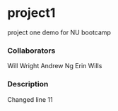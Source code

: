 # project1
project one demo for NU bootcamp


### Collaborators
Will Wright
Andrew Ng
Erin Wills 

### Description
Changed line 11